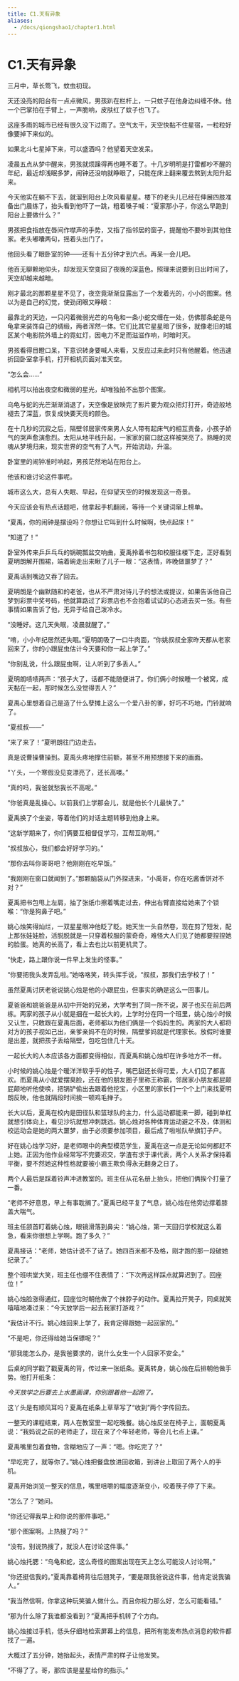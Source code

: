 ```yaml
---
title: C1.天有异象
aliases:
  - /docs/qiongshao1/chapter1.html
---
```


# C1.天有异象

三月中，草长莺飞，蚊虫初现。

天还没亮的阳台有一点点微风，男孩趴在栏杆上，一只蚊子在他身边纠缠不休。他一个巴掌拍在手臂上，一声脆响，皮肤红了蚊子也飞了。

这座多雨的城市已经有很久没下过雨了。空气太干，天空快黏不住星宿，一粒粒好像要掉下来似的。

如果北斗七星掉下来，可以盛酒吗？他望着天空发呆。

凌晨五点从梦中醒来，男孩就烦躁得再也睡不着了。十几岁明明是打雷都吵不醒的年纪，最近却浅眠多梦，闹钟还没响就睁眼了，只能在床上翻来覆去熬到太阳升起来。

今天他实在躺不下去，就溜到阳台上吹风看星星。楼下的老头儿已经在伸展四肢准备出门晨练了，抬头看到他吓了一跳，粗着嗓子喊：“夏家那小子，你这么早跑到阳台上要做什么？”

男孩把食指放在唇间作噤声的手势，又指了指邻居的窗子，提醒他不要吵到其他住家。老头嘟囔两句，摇着头出门了。

他回头看了眼卧室的钟——还有十五分钟才到六点。再呆一会儿吧。

他百无聊赖地仰头，却发现天空变回了夜晚的深蓝色。照理来说要到日出时间了，天空却越来越暗。

刚才最北的那颗星星不见了，夜空竟渐渐显露出了一个发着光的，小小的图案。他以为是自己的幻觉，使劲闭眼又睁眼：

最靠北的天边，一只闪着微弱光芒的乌龟和一条小蛇交缠在一处，仿佛那条蛇是乌龟拿来装饰自己的绸缎，两者浑然一体。它们比其它星星暗了很多，就像老旧的城区某个电影院外墙上的霓虹灯，因电力不足而滋滋作响，时暗时灭。

男孩看得目瞪口呆，下意识转身要喊人来看，又反应过来此时只有他醒着。他迅速折回卧室拿手机，打开相机页面对准天空。

“怎么会......”

相机可以拍出夜空和微弱的星光，却唯独拍不出那个图案。

乌龟与蛇的光芒渐渐消退了，天空像是放映完了影片要为观众把灯打开，奇迹般地褪去了深蓝，恢复成快要天亮的颜色。

在十几秒的沉寂之后，隔壁邻居家传来男人女人带有起床气的相互责备，小孩子娇气的哭声愈演愈烈。太阳从地平线升起，一家家的窗口就这样被哭亮了。熟睡的灵魂从梦境归来，现实世界的空气有了人气，开始流动，升温。

卧室里的闹钟准时响起，男孩茫然地站在阳台上。

他该和谁讨论这件事呢。

城市这么大，总有人失眠、早起，在仰望天空的时候发现这一奇景。

今天应该会有热点话题吧，他拿起手机翻阅，等待一个关键词窜上榜单。

“夏禹，你的闹钟是摆设吗？你想让它叫到什么时候啊，快点起床！”

“知道了！”

卧室外传来乒乒乓乓的锅碗瓢盆交响曲，夏禹拎着书包和校服往楼下走，正好看到夏明朗解开围裙，端着碗走出来瞅了儿子一眼：“这表情，昨晚做噩梦了？”

夏禹话到嘴边又吞了回去。

夏明朗是个幽默随和的老爸，也从不严肃对待儿子的想法或提议，如果告诉他自己梦到彩票中奖号码，他就算路过了彩票店也不会抱着试试的心态进去买一张。有些事情如果告诉了他，无异于给自己泼冷水。

“没睡好。这几天失眠，凌晨就醒了。”

“唷，小小年纪居然还失眠。”夏明朗吸了一口牛肉面，“你姚叔叔全家昨天都从老家回来了，你的小跟屁虫估计今天要和你一起上学了。”

“你别乱说，什么跟屁虫啊，让人听到了多丢人。”

夏明朗啧啧两声：“孩子大了，话都不能随便讲了。你们俩小时候睡一个被窝，成天黏在一起，那时候怎么没觉得丢人？”

夏禹心里想着自己是造了什么孽摊上这么一个爱八卦的爹，好巧不巧地，门铃就响了。

“夏叔叔——”

“来了来了！”夏明朗往门边走去。

真是说曹操曹操到。夏禹头疼地撑住前额，甚至不用预想接下来的画面。

“丫头，一个寒假没见变漂亮了，还长高喽。”

“真的吗，我爸就愁我长不高呢。”

“你爸真是乱操心。以前我们上学那会儿，就是他长个儿最快了。”

夏禹换了个坐姿，等着他们的对话主题转移到他身上来。

“这新学期来了，你们俩要互相督促学习，互帮互助啊。”

“叔叔放心，我们都会好好学习的。”

“那你去叫你哥哥吧？他刚刚在吃早饭。”

“我刚刚在窗口就闻到了。”那颗脑袋从门外探进来，“小禹哥，你在吃酱香饼对不对？”

夏禹把书包甩上左肩，抽了张纸巾擦着嘴走过去，伸出右臂直接给她来了个锁喉：“你是狗鼻子吧。”

姚心烛笑得灿烂，一双星星眼冲他眨了眨。她天生一头自然卷，现在剪了短发，配上那张娃娃脸，活脱脱就是一只穿着校服的蒙奇奇，难怪大人们见了她都要捏捏她的脸蛋。她真的长高了，看上去也比以前更机灵了。

“快走，路上跟你说一件早上发生的怪事。”

“你要把我头发弄乱啦。”她咯咯笑，转头挥手说，“叔叔，那我们去学校了！”

虽然夏禹讨厌老爸说姚心烛是他的小跟屁虫，但事实的确是这么一回事儿。

夏爸爸和姚爸爸是从初中开始的兄弟，大学考到了同一所不说，房子也买在前后两栋。两家的孩子从小就是捆在一起长大的，上学时分在同一个班里，姚心烛小时候又认生，只敢跟在夏禹后面，老师都以为他们俩是一个妈妈生的。两家的大人都将对方的孩子视如己出，亲爹亲妈不在的时候，隔壁爹妈就是代理家长。放假时谁要是出差，就把孩子丢给隔壁，包吃包住几十天。

一起长大的人本应该各方面都变得相似，而夏禹和姚心烛却在许多地方不一样。

小时候的姚心烛是个暖洋洋软乎乎的性子，嘴巴甜还长得可爱，大人们见了都喜欢。而夏禹从小就爱摆臭脸，还在他的朋友圈子里称王称霸，邻居家小朋友都屁颠屁颠地听他使唤，把锅铲偷出去跟着他挖宝，小区里的家长们一个个上门来找夏明朗反映，他也就隔段时间挨一顿鸡毛掸子。

长大以后，夏禹在校内是田径队和篮球队的主力，什么运动都能来一脚，碰到单杠就想引体向上，看见沙坑就想冲刺跳远。姚心烛对各种体育运动避之不及，体测和校运动会是她的两大噩梦，由于必须要参加项目，最后成了啦啦队举旗钉子户。

好在姚心烛学习好，是老师眼中的典型模范学生，夏禹在这一点是无论如何都赶不上她。正因为他作业经常写不完要迟交，学渣有求于课代表，两个人关系才保持着平衡，要不然她这种性格就要被小霸王欺负得永无翻身之日了。

两个人最后是踩着铃声冲进教室的。班主任从花名册上抬头，把他们俩挨个打量了一番。

“老师不好意思，早上有事耽搁了。”夏禹已经平复了气息，姚心烛在他旁边撑着膝盖大喘气。

班主任颔首盯着姚心烛，眼镜滑落到鼻尖：“姚心烛，第一天回归学校就这么着急，看来你很想上学啊。跑了多久？”

夏禹接话：“老师，她估计说不了话了。她四百米都不及格，刚才跑的那一段破她纪录了。”

整个班哄堂大笑，班主任也绷不住表情了：“下次再这样踩点就算迟到了。回座位！”

姚心烛脸涨得通红，回座位时朝他做了个抹脖子的动作。夏禹拉开凳子，同桌就笑嘻嘻地凑过来：“今天放学后一起去我家打游戏？”

“我估计不行。姚心烛回来上学了，我肯定得跟她一起回家的。”

“不是吧，你还得给她当保镖呢？”

“那我能怎么办，是我爸要求的，说什么女生一个人回家不安全。”

后桌的同学戳了戳夏禹的背，传过来一张纸条。夏禹转身，姚心烛在后排朝他做手势。他打开纸条：

*今天放学之后要去上水墨画课，你别跟着他一起跑了。*

这丫头是有顺风耳吗？夏禹在纸条上草草写了“收到”两个字传回去。

一整天的课程结束，两人在教室里一起吃晚餐。姚心烛反坐在椅子上，面朝夏禹说：“我妈说之前的老师走了，现在来了个年轻老师，等会儿七点上课。”

夏禹嘴里包着食物，含糊地应了一声：“嗯。你吃完了？”

“早吃完了，就等你了。”姚心烛把餐盘放进回收箱，到讲台上取回了两个人的手机。

夏禹开始浏览一整天的信息，嘴里咀嚼的幅度逐渐变小，咬着筷子停了下来。

“怎么了？”她问。

“你还记得我早上和你说的那件事吧。”

“那个图案啊。上热搜了吗？”

“没有。别说热搜了，就没人在讨论这件事。”

姚心烛托腮：“乌龟和蛇，这么奇怪的图案出现在天上怎么可能没人讨论啊。”

“你还挺信我的。”夏禹靠着椅背往后翘凳子，“要是跟我爸说这件事，他肯定说我骗人。”

“我当然信啊，你拿这种玩笑骗人做什么。而且你视力那么好，怎么可能看错。”

“那为什么除了我谁都没看到？”夏禹把手机转了个方向。

姚心烛接过手机，低头仔细地检索屏幕上的信息，把所有能发布热点消息的软件都找了一遍。

大概过了五分钟，她抬起头，表情严肃的样子让他发笑。

“不得了了。哥，那应该是星星给你的指示。”
